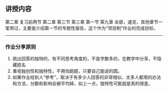 ## 讲授内容
第二章 复习前两节
第二章 第三节
第三章 第一节
第九章 全部，速览，其他章节一笔带过，主要是介绍第一节的专题性报告，这个作为“项目制”作业的完成目标。




---
### 作业分享原则
1. 挑出回答的独特的，有不同思考角度的，不是字数多的，在教学中分享，不隐藏姓名
2. 重视独创性和独特性，不用怕跑题，只要自己能说的圆。
3. 如果作业给别人“参考”，取决于有多少人回答的非常相似，太多人都用的办法和方法，分数和影响会被平均掉，如上一点，独特性可能就是真的很差。